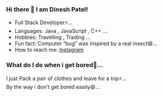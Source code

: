### Hi there 👋 I am Dinesh Patel!

<!--
**DineshPatel3463/DineshPatel3463** is a ✨ _special_ ✨ repository because its `README.md` (this file) appears on your GitHub profile.

Here are some ideas to get you started:

- 🔭 I’m currently working on ...
- 🌱 I’m currently learning ... 
- 👯 I’m looking to collaborate on ...
- 🤔 I’m looking for help with ...
- 💬 Ask me about ...
- 📫 How to reach me: ...
- 😄 Pronouns: ...
- ⚡ Fun fact: ... Computer “bug” was inspired by a real insect...
-->

* Full Stack Developer⚡...
* Languages: Java , JavaScript , C++ ...
* Hobbies: Travelling , Trading ...
* Fun fact: Computer “bug” was inspired by a real insect😄...
* How to reach me: [Instagram](https://instagram.com/_dinesh_patel_?igshid=YmMyMTA2M2Y=)

### What do I do when i get bored🤔...
I just Pack a pair of clothes and leave for a trip⚡...<br/>
By the way i don't get bored easily😄...
